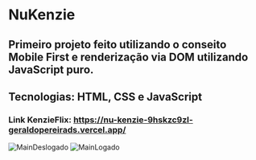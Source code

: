 # NuKenzie

## Primeiro projeto feito utilizando o conseito Mobile First e renderização via DOM utilizando JavaScript puro.
## Tecnologias: HTML, CSS e JavaScript


### Link KenzieFlix: https://nu-kenzie-9hskzc9zl-geraldopereirads.vercel.app/


![MainDeslogado](https://user-images.githubusercontent.com/110185110/218104122-3c954a5e-85a8-4489-a08f-2bdfa9174e50.PNG)
![MainLogado](https://user-images.githubusercontent.com/110185110/218104139-1f42907b-d22c-40e7-a581-0bcb98a8463d.PNG)

